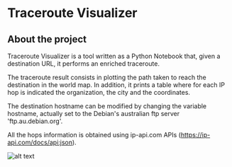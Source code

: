 # Traceroute Visualizer

## About the project
Traceroute Visualizer is a tool written as a Python Notebook that, given a destination URL, it performs an enriched traceroute.

The traceroute result consists in plotting the path taken to reach the destination in the world map.
In addition, it prints a table where for each IP hop is indicated the organization, the city and the coordinates.

The destination hostname can be modified by changing the variable hostname, actually set to the Debian's australian ftp server 'ftp.au.debian.org'.

All the hops information is obtained using ip-api.com APIs (https://ip-api.com/docs/api:json).

![alt text](https://github.com/LoSgu8/traceroute_visualizer/examèple.png?raw=true)
